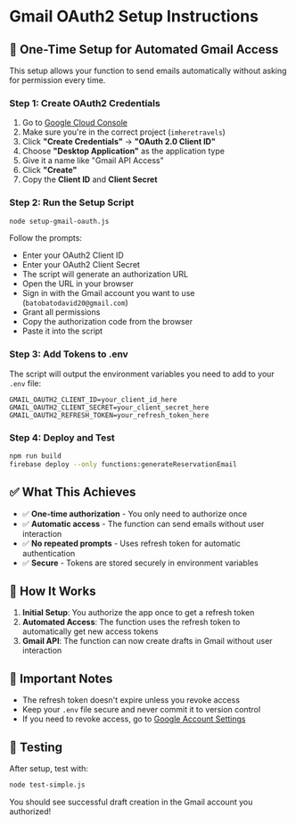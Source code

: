 # Gmail OAuth2 Setup Instructions

## 🎯 **One-Time Setup for Automated Gmail Access**

This setup allows your function to send emails automatically without asking for permission every time.

### **Step 1: Create OAuth2 Credentials**

1. Go to [Google Cloud Console](https://console.cloud.google.com/apis/credentials)
2. Make sure you're in the correct project (`imheretravels`)
3. Click **"Create Credentials"** → **"OAuth 2.0 Client ID"**
4. Choose **"Desktop Application"** as the application type
5. Give it a name like "Gmail API Access"
6. Click **"Create"**
7. Copy the **Client ID** and **Client Secret**

### **Step 2: Run the Setup Script**

```bash
node setup-gmail-oauth.js
```

Follow the prompts:

- Enter your OAuth2 Client ID
- Enter your OAuth2 Client Secret
- The script will generate an authorization URL
- Open the URL in your browser
- Sign in with the Gmail account you want to use (`batobatodavid20@gmail.com`)
- Grant all permissions
- Copy the authorization code from the browser
- Paste it into the script

### **Step 3: Add Tokens to .env**

The script will output the environment variables you need to add to your `.env` file:

```env
GMAIL_OAUTH2_CLIENT_ID=your_client_id_here
GMAIL_OAUTH2_CLIENT_SECRET=your_client_secret_here
GMAIL_OAUTH2_REFRESH_TOKEN=your_refresh_token_here
```

### **Step 4: Deploy and Test**

```bash
npm run build
firebase deploy --only functions:generateReservationEmail
```

## ✅ **What This Achieves**

- ✅ **One-time authorization** - You only need to authorize once
- ✅ **Automatic access** - The function can send emails without user interaction
- ✅ **No repeated prompts** - Uses refresh token for automatic authentication
- ✅ **Secure** - Tokens are stored securely in environment variables

## 🔧 **How It Works**

1. **Initial Setup**: You authorize the app once to get a refresh token
2. **Automated Access**: The function uses the refresh token to automatically get new access tokens
3. **Gmail API**: The function can now create drafts in Gmail without user interaction

## 🚨 **Important Notes**

- The refresh token doesn't expire unless you revoke access
- Keep your `.env` file secure and never commit it to version control
- If you need to revoke access, go to [Google Account Settings](https://myaccount.google.com/permissions)

## 🧪 **Testing**

After setup, test with:

```bash
node test-simple.js
```

You should see successful draft creation in the Gmail account you authorized!

